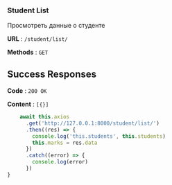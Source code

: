 ### Student List

Просмотреть данные о студенте

**URL** : `/student/list/`

**Methods** : `GET`

## Success Responses

**Code** : `200 OK`

**Content** : `[{}]`

```javascript
    await this.axios
      .get('http://127.0.0.1:8000/student/list/')
      .then((res) => {
        console.log('this.students', this.students)
        this.marks = res.data
      })
      .catch((error) => {
        console.log(error)
      })
}
```